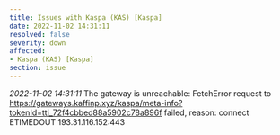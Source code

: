 ```yaml
---
title: Issues with Kaspa (KAS) [Kaspa]
date: 2022-11-02 14:31:11
resolved: false
severity: down
affected:
- Kaspa (KAS) [Kaspa]
section: issue
---
```


*2022-11-02 14:31:11* The gateway is unreachable: FetchError request to https://gateways.kaffinp.xyz/kaspa/meta-info?tokenId=tti_72f4cbbed88a5902c78a896f failed, reason: connect ETIMEDOUT 193.31.116.152:443